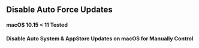 ## Disable Auto Force Updates
####  macOS 10.15 < 11 Tested

#### Disable Auto System & AppStore Updates on macOS for Manually Control
